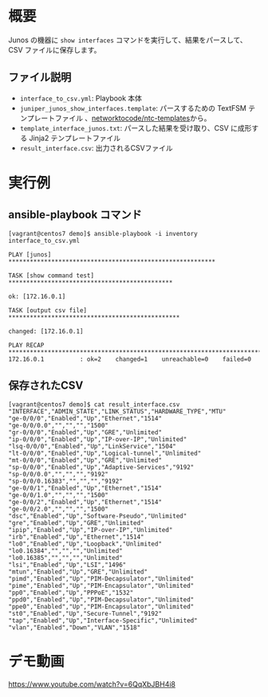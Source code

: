 # 概要
Junos の機器に `show interfaces` コマンドを実行して、結果をパースして、 CSV ファイルに保存します。

## ファイル説明
- `interface_to_csv.yml`: Playbook 本体
- `juniper_junos_show_interfaces.template`: パースするための TextFSM テンプレートファイル 、[networktocode/ntc-templates](https://github.com/networktocode/ntc-templates/tree/master/templates)から。
- `template_interface_junos.txt`: パースした結果を受け取り、CSV に成形する Jinja2 テンプレートファイル
- `result_interface.csv`: 出力されるCSVファイル


# 実行例
## ansible-playbook コマンド
```
[vagrant@centos7 demo]$ ansible-playbook -i inventory interface_to_csv.yml

PLAY [junos] **********************************************************

TASK [show command test] **********************************************

ok: [172.16.0.1]

TASK [output csv file] ************************************************

changed: [172.16.0.1]

PLAY RECAP ***********************************************************************
172.16.0.1          : ok=2    changed=1    unreachable=0    failed=0
```

## 保存されたCSV
```
[vagrant@centos7 demo]$ cat result_interface.csv
"INTERFACE","ADMIN_STATE","LINK_STATUS","HARDWARE_TYPE","MTU"
"ge-0/0/0","Enabled","Up","Ethernet","1514"
"ge-0/0/0.0","","","","1500"
"gr-0/0/0","Enabled","Up","GRE","Unlimited"
"ip-0/0/0","Enabled","Up","IP-over-IP","Unlimited"
"lsq-0/0/0","Enabled","Up","LinkService","1504"
"lt-0/0/0","Enabled","Up","Logical-tunnel","Unlimited"
"mt-0/0/0","Enabled","Up","GRE","Unlimited"
"sp-0/0/0","Enabled","Up","Adaptive-Services","9192"
"sp-0/0/0.0","","","","9192"
"sp-0/0/0.16383","","","","9192"
"ge-0/0/1","Enabled","Up","Ethernet","1514"
"ge-0/0/1.0","","","","1500"
"ge-0/0/2","Enabled","Up","Ethernet","1514"
"ge-0/0/2.0","","","","1500"
"dsc","Enabled","Up","Software-Pseudo","Unlimited"
"gre","Enabled","Up","GRE","Unlimited"
"ipip","Enabled","Up","IP-over-IP","Unlimited"
"irb","Enabled","Up","Ethernet","1514"
"lo0","Enabled","Up","Loopback","Unlimited"
"lo0.16384","","","","Unlimited"
"lo0.16385","","","","Unlimited"
"lsi","Enabled","Up","LSI","1496"
"mtun","Enabled","Up","GRE","Unlimited"
"pimd","Enabled","Up","PIM-Decapsulator","Unlimited"
"pime","Enabled","Up","PIM-Encapsulator","Unlimited"
"pp0","Enabled","Up","PPPoE","1532"
"ppd0","Enabled","Up","PIM-Decapsulator","Unlimited"
"ppe0","Enabled","Up","PIM-Encapsulator","Unlimited"
"st0","Enabled","Up","Secure-Tunnel","9192"
"tap","Enabled","Up","Interface-Specific","Unlimited"
"vlan","Enabled","Down","VLAN","1518"
```

# デモ動画
https://www.youtube.com/watch?v=6QqXbJBH4i8